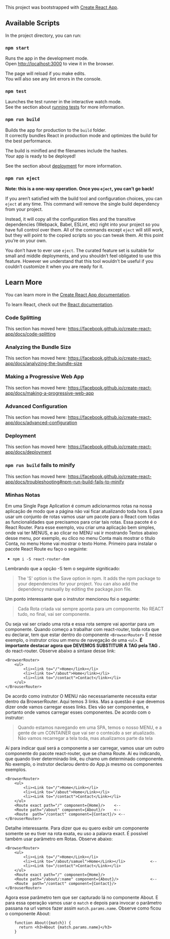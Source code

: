 This project was bootstrapped with [Create React App](https://github.com/facebook/create-react-app).

## Available Scripts

In the project directory, you can run:

### `npm start`

Runs the app in the development mode.<br>
Open [http://localhost:3000](http://localhost:3000) to view it in the browser.

The page will reload if you make edits.<br>
You will also see any lint errors in the console.

### `npm test`

Launches the test runner in the interactive watch mode.<br>
See the section about [running tests](https://facebook.github.io/create-react-app/docs/running-tests) for more information.

### `npm run build`

Builds the app for production to the `build` folder.<br>
It correctly bundles React in production mode and optimizes the build for the best performance.

The build is minified and the filenames include the hashes.<br>
Your app is ready to be deployed!

See the section about [deployment](https://facebook.github.io/create-react-app/docs/deployment) for more information.

### `npm run eject`

**Note: this is a one-way operation. Once you `eject`, you can’t go back!**

If you aren’t satisfied with the build tool and configuration choices, you can `eject` at any time. This command will remove the single build dependency from your project.

Instead, it will copy all the configuration files and the transitive dependencies (Webpack, Babel, ESLint, etc) right into your project so you have full control over them. All of the commands except `eject` will still work, but they will point to the copied scripts so you can tweak them. At this point you’re on your own.

You don’t have to ever use `eject`. The curated feature set is suitable for small and middle deployments, and you shouldn’t feel obligated to use this feature. However we understand that this tool wouldn’t be useful if you couldn’t customize it when you are ready for it.

## Learn More

You can learn more in the [Create React App documentation](https://facebook.github.io/create-react-app/docs/getting-started).

To learn React, check out the [React documentation](https://reactjs.org/).

### Code Splitting

This section has moved here: https://facebook.github.io/create-react-app/docs/code-splitting

### Analyzing the Bundle Size

This section has moved here: https://facebook.github.io/create-react-app/docs/analyzing-the-bundle-size

### Making a Progressive Web App

This section has moved here: https://facebook.github.io/create-react-app/docs/making-a-progressive-web-app

### Advanced Configuration

This section has moved here: https://facebook.github.io/create-react-app/docs/advanced-configuration

### Deployment

This section has moved here: https://facebook.github.io/create-react-app/docs/deployment

### `npm run build` fails to minify

This section has moved here: https://facebook.github.io/create-react-app/docs/troubleshooting#npm-run-build-fails-to-minify
### Minhas Notas
Em uma Single Page Aplication é comum adicionarmos rotas na nossa aplicação de modo que a página não vai ficar atualizando 
toda hora. E para usar um conjunto de rotas vamos usar um pacote para o React com todas as funcionalidades que precisamos
para criar tais rotas. Essa pacote é o React Router.  Para esse exemplo, vou criar uma aplicação bem simples, onde vai 
ter MENUS, e ao clicar no MENU vai ir mostrando Textos abaixo desse menu, por exemplo, eu clico no menu Conta mais mostrar
o titulo Conta, no menu Home vai mostrar o texto Home. Primeiro para instalar o pacote React Route eu faço o seguinte:
-   `npm i -S react-router-dom` 

Lembrando que a opção -S tem o seguinte signiticado:
>The 'S' option is the Save option in npm. It adds the npm package to your dependencies for your project. 
>You can also add the dependency manually by editing the package.json file.

Um ponto interessante que o instrutor mencionou foi o seguinte:
> Cada Rota criada vai sempre aponta para um componente. No REACT tudo, no final, vai ser componente. 
 
Ou seja vai ser criado uma rota e essa rota sempre vai apontar para um componente. Quando começo a trabalhar com react-router, 
toda rota que eu declarar, tem que estar dentro do componente `<BrowserRouter>`  E nesse exemplo, o instrutor criou um 
menu de navegação de uma `<ul>`. **É importante destacar agora que DEVEMOS SUBSTITUIR A TAG <a> pela TAG <link>.** do 
react-router. Observe abaixo a sintaxe desse link:
```
<BrowserRouter>
    <ul>
        <li><link to="/">Home</link></li>
        <li><link to="/about">Home</link></li>
        <li><link to="/contact">Contact</link></li>
    </ul>
</BrouserRouter>
```

De acordo como instrutor O MENU não necessariamente necessita estar dentro da BrowserRouter. Aqui temos 3 links. Mas 
a questão é que devemos dizer onde vamos carregar esses links. Eles vão ser componentes, e portanto onde vamos carregar 
esses componentes. De acordo com o instrutor:
>Quando estamos navegando em uma SPA, temos o nosso MENU, e a gente de um CONTAINER que vai ser o conteúdo a ser atualizado. 
>Não vamos recarregar a tela toda, mas atualizamos parte da tela

Aí para indicar qual será a componente a ser carregar, vamos usar um outro componente do pacote react-router, que se 
chama Route. Aí eu indicando, que quando tiver determinado link, eu chamo um determinado componente. No exemplo, o instrutor 
declarou dentro do App.js mesmo os componentes exemplos. 
```
<BrowserRouter>
    <ul>
        <li><Link to="/">Home</Link></li>
        <li><Link to="/about">Home</Link></li>
        <li><Link to="/contact">Contact</Link></li>
    </ul>
    <Route exact path="/" component={Home}/>    <--
    <Route path="/about" component={About}/>    <--
    <Route  path="/contact" component={Contact}/> <--
</BrouserRouter>
```
Detalhe interessante. Para dizer que eu quero exibir um componente somente se eu tiver na rota exata, eu uso a palavra 
exact. 
É possível também usar parâmetro em Rotas. Observe abaixo:
```
<BrowserRouter>
    <ul>
        <li><Link to="/">Home</Link></li>
        <li><Link to="/about/samuel">Home</Link></li>           <--
        <li><Link to="/contact">Contact</Link></li>
    </ul>
    <Route exact path="/" component={Home}/>    
    <Route path="/about/:name" component={About}/>              <--
    <Route  path="/contact" component={Contact}/> 
</BrouserRouter>
```
Agora esse parâmetro tem que ser capturado lá no componente About. E para essa operação vamos usar o `match` e depois 
para invocar o parâmetro passana na url vamos fazer assim `match.params.name`. Observe como ficou o componente About:
```
    function About({match}) {
      return <h3>About {match.params.name}</h3>
    }
```